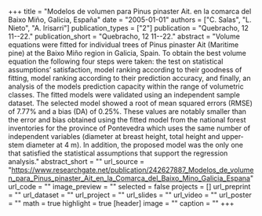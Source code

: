 +++
title = "Modelos de volumen para Pinus pinaster Ait. en la comarca del Baixo Miño, Galicia, España"
date = "2005-01-01"
authors = ["C. Salas", "L. Nieto", "A. Irisarri"]
publication_types = ["2"]
publication = "Quebracho, 12 11--22."
publication_short = "Quebracho, 12 11--22."
abstract = "Volume equations were fitted for individual trees of Pinus pinaster Ait (Maritime pine) at  the Baixo Miño region in Galicia, Spain. To obtain the best volume equation the following four steps were taken: the test on statistical assumptions’ satisfaction, model ranking according to their goodness of fitting, model ranking according to their prediction accuracy, and finally, an analysis of the models prediction capacity within the range of volumetric classes. The fitted models were validated using an independent sample dataset. The selected model showed a root of mean squared errors (RMSE) of 7.77% and a bias (DA) of 0.25%. These values are notably smaller than the error and bias obtained using the fitted model from the national forest inventories for the province of Pontevedra which uses the same number of independent variables (diameter at breast height, total height and upper-stem diameter at 4 m). In addition, the proposed model was the only one that satisfied the statistical assumptions that support the regression analysis."
abstract_short = ""
url_source = "https://www.researchgate.net/publication/242627887_Modelos_de_volumen_para_Pinus_pinaster_Ait_en_la_Comarca_del_Baixo_Mino_Galicia_Espana"
url_code = ""
image_preview = ""
selected = false
projects = []
url_preprint = ""
url_dataset = ""
url_project = ""
url_slides = ""
url_video = ""
url_poster = ""
math = true
highlight = true
[header]
image = ""
caption = ""
+++
